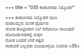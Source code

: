 +++
title = "035 ಕಾಡಲಾಗದು ನಿಮ್ಮೊಡನೆ"

+++
ಕಾಡಲಾಗದು ನಿಮ್ಮೊಡನೆ ಮುರಿ  
ದಾಡಲಮ್ಮೆನು ಮನಕೆ ಧೈರ್ಯದ  
ಜೋಡ ತೊಟ್ಟಿದಿರಾಗಿ ನಿಲೆ ನನೆಯಂಬು ನಾಟುವುದೆ   
ಖೋಡಿಯೇಕಿದಕವ್ವೆ ಮಕ್ಕಳ  
ನೋಡ ಬಂದರೆ ಬೇರೆ ಕಷ್ಟವ  
ನಾಡುವರೆ ಬಲ್ಲವರು ಬಿಜಯಂಗೈಯಿ ನೀವೆಂದ      ॥35॥